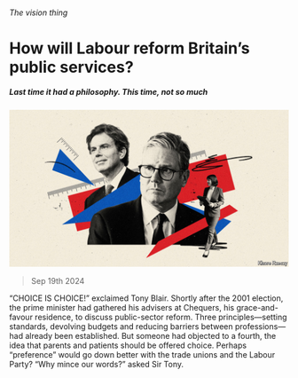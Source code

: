 ###### The vision thing

# How will Labour reform Britain’s public services? 

##### Last time it had a philosophy. This time, not so much 

![image](images/20240921_BRD002.jpg) 

> Sep 19th 2024 

“CHOICE IS CHOICE!” exclaimed Tony Blair. Shortly after the 2001 election, the prime minister had gathered his advisers at Chequers, his grace-and-favour residence, to discuss public-sector reform. Three principles—setting standards, devolving budgets and reducing barriers between professions—had already been established. But someone had objected to a fourth, the idea that parents and patients should be offered choice. Perhaps “preference” would go down better with the trade unions and the Labour Party? “Why mince our words?” asked Sir Tony.

